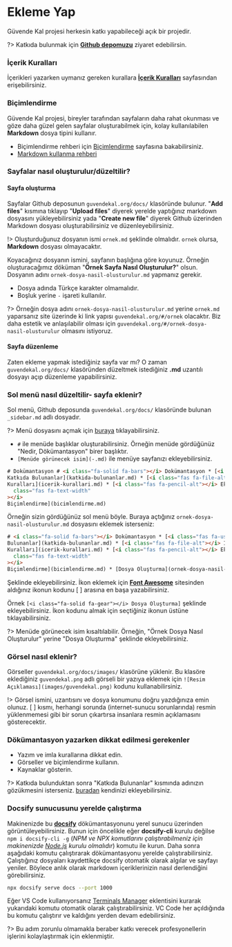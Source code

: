 <!-- NOTLAR
 - Bu sayfa bilgi içerikli makaleden oluşmaktadır.
 - Bu sayfaya ekleme yapmadan önce yetkililere danışmanız önerilir. -->

# Ekleme Yap

Güvende Kal projesi herkesin katkı yapabileceği açık bir projedir.

?> Katkıda bulunmak için [**Github depomuzu**](https://github.com/GuvendeKal/guvendekal.org) ziyaret edebilirsin.

### İçerik Kuralları

İçerikleri yazarken uymanız gereken kurallara [**İçerik Kuralları**](https://guvendekal.org/#/icerik-kurallari) sayfasından erişebilirsiniz.

### Biçimlendirme

Güvende Kal projesi, bireyler tarafından sayfaların daha rahat okunması ve göze daha güzel gelen sayfalar oluşturabilmek için, kolay kullanılabilen **Markdown** dosya tipini kullanır.

- Biçimlendirme rehberi için [Biçimlendirme](bicimlendirme.md) sayfasına bakabilirsiniz.
- [Markdown kullanma rehberi](https://www.markdownguide.org/)

### Sayfalar nasıl oluşturulur/düzeltilir?

#### Sayfa oluşturma

Sayfalar Github deposunun `guvendekal.org/docs/` klasöründe bulunur. "**Add files**" kısmına tıklayıp "**Upload files**" diyerek yerelde yaptığınız markdown dosyasını yükleyebilirsiniz yada "**Create new file**" diyerek Github üzerinden Markdown dosyası oluşturabilirsiniz ve düzenleyebilirsiniz.

!> Oluşturduğunuz dosyanın ismi `ornek.md` şeklinde olmalıdır. `ornek` olursa, **Markdown** dosyası olmayacaktır.

Koyacağınız dosyanın ismini, sayfanın başlığına göre koyunuz. Örneğin oluşturacağımız döküman "**Örnek Sayfa Nasıl Oluşturulur?**" olsun. Dosyanın adını `ornek-dosya-nasil-olusturulur.md` yapmanız gerekir.

- Dosya adında Türkçe karakter olmamalıdır.
- Boşluk yerine `-` işareti kullanılır.

?> Örneğin dosya adını `ornek-dosya-nasil-olusturulur.md` yerine `ornek.md` yaparsanız site üzerinde ki link yapısı `guvendekal.org/#/ornek` olacaktır. Biz daha estetik ve anlaşılabilir olması için `guvendekal.org/#/ornek-dosya-nasil-olusturulur` olmasını istiyoruz.

#### Sayfa düzenleme

Zaten ekleme yapmak istediğiniz sayfa var mı? O zaman `guvendekal.org/docs/` klasöründen düzeltmek istediğiniz **.md** uzantılı dosyayı açıp düzenleme yapabilirsiniz.

### Sol menü nasıl düzeltilir- sayfa eklenir?

Sol menü, Github deposunda `guvendekal.org/docs/` klasöründe bulunan `_sidebar.md` adlı dosyadır.

?> Menü dosyasını açmak için [buraya](https://github.com/GokturkTalha/guvendekal.org/edit/main/docs/_sidebar.md) tıklayabilirsiniz.

- `#` ile menüde başlıklar oluşturabilirsiniz. Örneğin menüde gördüğünüz "Nedir, Dökümantasyon" birer başlıktır.
- `[Menüde görünecek isim](-.md)` ile menüye sayfanızı ekleyebilirsiniz.

```html
# Dokümantasyon # <i class="fa-solid fa-bars"></i> Dokümantasyon * [<i class="fas fa-user"></i>
Katkıda Bulunanlar](katkida-bulunanlar.md) * [<i class="fas fa-file-alt"></i> İçerik
Kuralları](icerik-kurallari.md) * [<i class="fas fa-pencil-alt"></i> Ekleme Yapmak](ekleme.md) * [<i
  class="fas fa-text-width"
></i>
Biçimlendirme](bicimlendirme.md)
```

Örneğin sizin gördüğünüz sol menü böyle. Buraya açtığınız `ornek-dosya-nasil-olusturulur.md` dosyasını eklemek isterseniz:

```html
# <i class="fa-solid fa-bars"></i> Dokümantasyon * [<i class="fas fa-user"></i> Katkıda
Bulunanlar](katkida-bulunanlar.md) * [<i class="fas fa-file-alt"></i> İçerik
Kuralları](icerik-kurallari.md) * [<i class="fas fa-pencil-alt"></i> Ekleme Yapmak](ekleme.md) * [<i
  class="fas fa-text-width"
></i>
Biçimlendirme](bicimlendirme.md) * [Dosya Oluşturma](ornek-dosya-nasil-olusturulur.md)
```

Şeklinde ekleyebilirsiniz. İkon eklemek için [**Font Awesome**](https://fontawesome.com/icons) sitesinden aldığınız ikonun kodunu [ ] arasına en başa yazabilirsiniz.

Örnek `[<i class="fa-solid fa-gear"></i> Dosya Oluşturma]` şeklinde ekleyebilirsiniz. İkon kodunu almak için seçtiğiniz ikonun üstüne tıklayabilirsiniz.

?> Menüde görünecek isim kısaltılabilir. Örneğin, "Örnek Dosya Nasıl Oluşturulur" yerine "Dosya Oluşturma" şeklinde ekleyebilirsiniz.

### Görsel nasıl eklenir?

Görseller `guvendekal.org/docs/images/` klasörüne yüklenir. Bu klasöre eklediğiniz `guvendekal.png` adlı görseli bir yazıya eklemek için `![Resim Açıklaması](images/guvendekal.png)` kodunu kullanabilirsiniz.

!> Görsel ismini, uzantısını ve dosya konumunu doğru yazdığınıza emin olunuz. [ ] kısmı, herhangi sorunda (internet-sunucu sorunlarında) resmin yüklenmemesi gibi bir sorun çıkartırsa insanlara resmin açıklamasını gösterecektir.

### Dökümantasyon yazarken dikkat edilmesi gerekenler

- Yazım ve imla kurallarına dikkat edin.
- Görseller ve biçimlendirme kullanın.
- Kaynaklar gösterin.

?> Katkıda bulunduktan sonra "Katkıda Bulunanlar" kısmında adınızın gözükmesini isterseniz. [buradan](https://github.com/GuvendeKal/guvendekal.org/blob/main/docs/katkida-bulunanlar.md) kendinizi ekleyebilirsiniz.

### Docsify sunucusunu yerelde çalıştırma

Makinenizde bu **[docsify](https://docsify.js.org/)** dökümantasyonunu yerel sunucu üzerinden görüntüleyebilirsiniz. Bunun için öncelikle eğer **docsify-cli** kurulu değilse `npm i docsify-cli -g` (_NPM ve NPX komutlarını çalıştırabilmeniz için makinenizde [Node.js](https://nodejs.org/) kurulu olmalıdır_) komutu ile kurun. Daha sonra aşağıdaki komutu çalıştırarak dökümantasyonu yerelde çalıştırabilirsiniz. Çalıştığınız dosyaları kaydettikçe docsify otomatik olarak algılar ve sayfayı yeniler. Böylece anlık olarak markdown içeriklerinizin nasıl derlendiğini görebilirsiniz.

```bash
npx docsify serve docs --port 1000
```

Eğer VS Code kullanıyorsanız [Terminals Manager](https://marketplace.visualstudio.com/items?itemName=fabiospampinato.vscode-terminals) eklentisini kurarak yukarıdaki komutu otomatik olarak çalıştırabilirsiniz. VC Code her açıldığında bu komutu çalıştırır ve kaldığını yerden devam edebilirsiniz.

?> Bu adım zorunlu olmamakla beraber katkı verecek profesyonellerin işlerini kolaylaştırmak için eklenmiştir.
